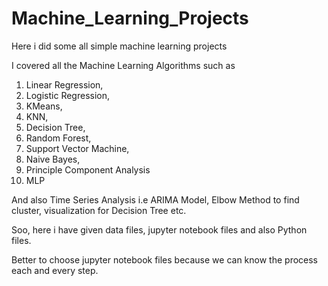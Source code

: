 # Machine_Learning_Projects

Here i did some all simple machine learning projects

I covered all the Machine Learning Algorithms such as 
1. Linear Regression,
2. Logistic Regression,
3. KMeans, 
4. KNN, 
5. Decision Tree, 
6. Random Forest, 
7. Support Vector Machine, 
8. Naive Bayes, 
9. Principle Component Analysis
10. MLP

And also Time Series Analysis i.e ARIMA Model, Elbow Method to find cluster, visualization for Decision Tree etc.

Soo, here i have given data files, jupyter notebook files and also Python files.

Better to choose jupyter notebook files because we can know the process each and every step. 
